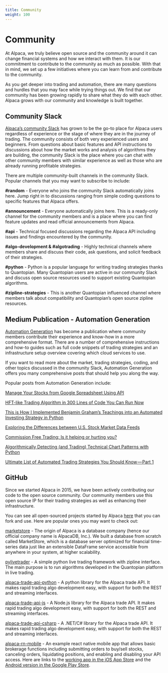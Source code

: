 ```yaml
---
title: Community
weight: 100
---
```


# Community

At Alpaca, we truly believe open source and the community around it can change financial systems and 
how we interact with them. It is our commitment to contribute to the community as much as possible. 
With that in mind, we set up a few initiatives where you can learn from and contribute to the community.

As you get deeper into trading and automation, there are many questions and hurdles that you may face 
while trying things out. We find that our community has been growing rapidly to share what they do with 
each other. Alpaca grows with our community and knowledge is built together.


## Community Slack

[Alpaca’s community Slack](https://alpaca-community.slack.com) has grown to be the go-to place for Alpaca 
users regardless of experience or the stage of where they are in the journey of trading. The community 
consists of both very experienced users and beginners. From questions about basic features and 
API instructions to discussions about how the market works and analysis of algorithms they are 
building, the community Slack is the place where you can chat with other community members with
similar experience as well as those who are already running profitable strategies.

There are multiple community-built channels in the community Slack. Popular channels that you may want to 
subscribe to include:

**#random** - Everyone who joins the community Slack automatically joins here. Jump right in to discussions 
ranging from simple coding questions to specific features that Alpaca offers.

**#announcement** - Everyone automatically joins here. This is a ready-only channel for the community 
members and is a place where you can find feature updates and read official announcements from Alpaca.

**#api** - Technical focused discussions regarding the Alpaca API including issues and findings encountered
by the community.

**#algo-development & #algotrading** - Highly technical channels where members share and 
discuss their code, ask questions, and solicit feedback of their strategies.

**#python** - Python is a popular language for writing trading strategies thanks to Quantopian. Many 
Quantopian users are active in our community Slack and discuss open source resources used to support 
existing Quantopian algorithms.

**#zipline-strategies** - This is another Quantopian influenced channel where members talk about 
compatibility and Quantopian’s open source zipline resources.

## Medium Publication - Automation Generation

[Automation Generation](https://medium.com/automation-generation) has become a publication where community members contribute their experience 
and know-how in a more comprehensive format. There are a number of comprehensive instructions and 
how-to guides such as full code snippets of trading strategies and an infrastructure setup overview 
covering which cloud services to use.

If you want to read more about the market, trading strategies, coding, and other topics discussed in the 
community Slack, Automation Generation offers you many comprehensive posts that should help you along the 
way.

Popular posts from Automation Generation include:

[Manage Your Stocks from Google Spreadsheet Using API](https://medium.com/automation-generation/manage-your-stocks-from-google-spreadsheet-using-api-43026db44289)

[HFT-like Trading Algorithm in 300 Lines of Code You Can Run Now](https://medium.com/automation-generation/hft-like-trading-algorithm-in-300-lines-of-code-you-can-run-now-983bede4f13a)

[This is How I Implemented Benjamin Graham’s Teachings into an Automated Investing Strategy in Python](https://medium.com/automation-generation/teaching-your-computer-to-invest-with-python-commission-free-automated-investing-5ade10961e08)

[Exploring the Differences between U.S. Stock Market Data Feeds](https://medium.com/automation-generation/exploring-the-differences-between-u-s-stock-market-data-feeds-3da26946cbd6)

[Commission Free Trading: Is it helping or hurting you?](https://medium.com/automation-generation/commission-free-trading-is-it-helping-or-hurting-you-dc5fdc22ca6a)

[Algorithmically Detecting (and Trading) Technical Chart Patterns with Python](https://medium.com/automation-generation/algorithmically-detecting-and-trading-technical-chart-patterns-with-python-c577b3a396ed)

[Ultimate List of Automated Trading Strategies You Should Know — Part 1](https://medium.com/automation-generation/ultimate-list-of-automated-trading-strategies-you-should-know-part-1-c9a333f58930)

## GitHub

Since we started Alpaca in 2015, we have been actively contributing our code to the open source community. 
Our community members use this open source IP for their trading strategies as well as enhancing their 
infrastructure.

You can see all open-sourced projects started by Alpaca [here](https://github.com/alpacahq) that you can fork and use. Here are 
popular ones you may want to check out:

[marketstore](https://github.com/alpacahq/marketstore) - The origin of Alpaca is a database company 
(hence our official company name is AlpacaDB, Inc.). We built a database from scratch called MarketStore, 
which is a database server optimized for financial time-series data just like an extensible DataFrame 
service accessible from anywhere in your system, at higher scalability.

[pylivetrader](https://github.com/alpacahq/pylivetrader) - A simple python live trading framework with zipline 
interface. The main purpose is to run algorithms developed in the Quantopian platform in live trading.

[alpaca-trade-api-python](https://github.com/alpacahq/alpaca-trade-api-python) - A python library for the 
Alpaca trade API. It makes rapid trading algo development easy, with support for both the REST and streaming 
interfaces.

[alpaca-trade-api-js](https://github.com/alpacahq/alpaca-trade-api-js) - A Node.js library for the Alpaca trade 
API. It makes rapid trading algo development easy, with support for both the REST and streaming interfaces.

[alpaca-trade-api-csharp](https://github.com/alpacahq/alpaca-trade-api-csharp) - A .NET/C# library for the Alpaca trade 
API. It makes rapid trading algo development easy, with support for both the REST and streaming interfaces.

[alpaca-rn-mobile](https://github.com/alpacahq/alpaca-rn-mobile) - An example react native mobile app that 
allows basic brokerage functions including submitting orders to buy/sell stocks, canceling orders,
liquidating positions, and enabling and disabling your API access. Here are links to the [working app in the 
iOS App Store](https://itunes.apple.com/us/app/alpaca-dashboard/id1448888086) and the [Android version in the
Google Play Store](https://play.google.com/store/apps/details?id=app.alpaca.markets).
